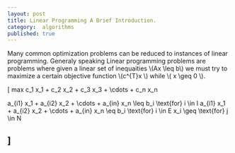 ```yaml
---
layout: post
title: Linear Programming A Brief Introduction.
category:  algorithms
published: true
---
```


Many common optimization problems can be reduced to instances of
linear programming. Generaly speaking Linear programming problems are
problems where given a linear set of inequaities \\(Ax \leq b\\) we
must try to maximize a certain objective function \\(c^{T}x \\) while
\\( x \geq 0 \\).


\[
max c_1 x_1 + c_2 x_2 + c_3 x_3 + \cdots + c_n x_n

a_{i1} x_1 + a_{i2} x_2 + \cdots + a_{in} x_n \leq b_i  \text{for} i \in I
a_{i1} x_1 + a_{i2} x_2 + \cdots + a_{in} x_n \eq b_i   \text{for} i \in E
x_i \geq  \text{for} j \in N

\]
---
[vazarani-lp]:[https://people.cs.berkeley.edu/~vazirani/algorithms/chap7.pdf]
[wiki-lp]:[https://en.wikipedia.org/wiki/Linear_programming]
